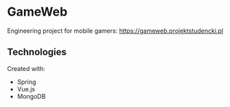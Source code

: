 # GameWeb
Engineering project for mobile gamers: https://gameweb.projektstudencki.pl

## Technologies
Created with:
* Spring
* Vue.js
* MongoDB
